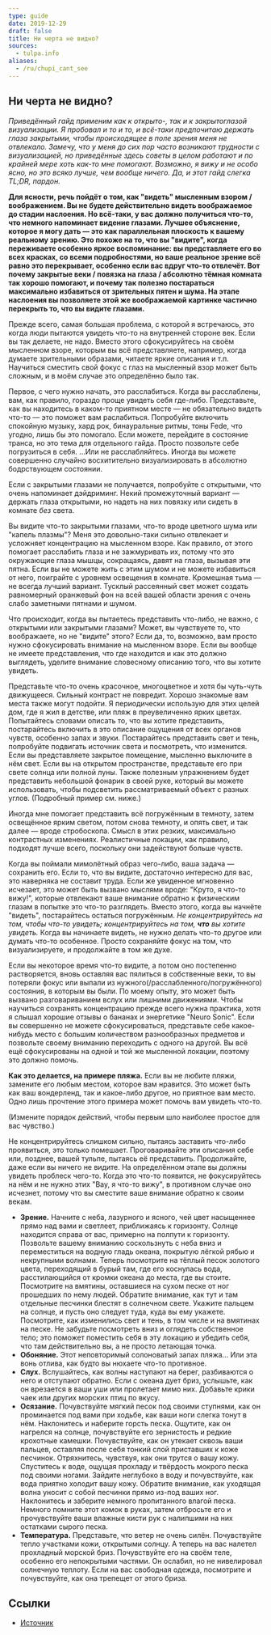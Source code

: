 ```yaml
---
type: guide
date: 2019-12-29
draft: false
title: Ни черта не видно?
sources:
  - tulpa.info
aliases:
  - /ru/chupi_cant_see
---
```

## Ни черта не видно? ##

_Приведённый гайд применим как к открыто-, так и к закрытоглазой визуализации. Я пробовал и то и то, и всё-таки предпочитаю держать глаза закрытыми, чтобы происходящее в поле зрения меня не отвлекало. Замечу, что у меня до сих пор часто возникают трудности с визуализацией, но приведённые здесь советы в целом работают и по крайней мере хоть как-то мне помогают. Возможно, я вижу и не особо ясно, но это всяко лучше, чем вообще ничего. Да, и этот гайд слегка TL;DR, пардон._

**Для ясности, речь пойдёт о том, как "видеть" мысленным взором / воображением. Вы не будете действительно видеть воображаемое до стадии наслоения. Но всё-таки, у вас должно получиться что-то, что немного напоминает видение глазами. Лучшее объяснение, которое я могу дать — это как параллельная плоскость к вашему реальному зрению. Это похоже на то, что вы "видите", когда переживаете особенно яркое воспоминание: вы представляете его во всех красках, со всеми подробностями, но ваше реальное зрение всё равно это перекрывает, особенно если вас вдруг что-то отвлечёт. Вот почему закрытые веки / повязка на глаза / абсолютно тёмная комната так хорошо помогают, и почему так полезно постараться максимально избавиться от зрительных пятен и шума. На этапе наслоения вы позволяете этой же воображаемой картинке частично перекрыть то, что вы видите глазами.**

Прежде всего, самая большая проблема, с которой я встречаюсь, это когда люди пытаются увидеть что-то на внутренней стороне век. Если вы так делаете, не надо. Вместо этого сфокусируйтесь на своём мысленном взоре, которым вы всё представляете, например, когда думаете зрительными образами, читаете яркие описания и т.п. Научиться сместить свой фокус с глаз на мысленный взор может быть сложным, и в моём случае это определённо было так.

Первое, с чего нужно начать, это расслабиться. Когда вы расслаблены, вам, как правило, гораздо проще увидеть себя где-либо. Представьте, как вы находитесь в каком-то приятном месте — не обязательно видеть что-то — это поможет вам раслабиться. Попробуйте включить спокойную музыку, хард рок, бинауральные ритмы, тоны Fede, что угодно, лишь бы это помогало. Если можете, перейдите в состояние транса, но это тема для отдельного гайда. Просто позвольте себе погрузиться в себя. ...Или не расслабляйтесь. Иногда вы можете совершенно случайно восхитительно визуализировать в абсолютно бодрствующем состоянии.

Если с закрытыми глазами не получается, попробуйте с открытыми, что очень напоминает дэйдриминг. Некий промежуточный вариант — держать глаза открытыми, но надеть на них повязку или сидеть в комнате _без_ света.

Вы видите что-то закрытыми глазами, что-то вроде цветного шума или "капель плазмы"? Меня это довольно-таки сильно отвлекает и усложняет концентрацию на мысленном взоре. Как правило, от этого помогает расслабить глаза и не зажмуривать их, потому что это окружающие глаза мышцы, сокращаясь, давят на глаза, вызывая эти пятна. Если вы не можете жить с этим шумом и не можете избавиться от него, поиграйте с уровнем освещения в комнате. Кромешная тьма — не всегда лучший вариант. Тусклый рассеянный свет может создать равномерный оранжевый фон на всей вашей области зрения с очень слабо заметными пятнами и шумом.

Что происходит, когда вы пытаетесь представить что-либо, не важно, с открытыми или закрытыми глазами? Может, вы чувствуете то, что воображаете, но не "видите" этого? Если да, то, возможно, вам просто нужно сфокусировать внимание на мысленном взоре. Если вы вообще не имеете представления, что где находится и как это должно выглядеть, уделите внимание словесному описанию того, что вы хотите увидеть.

Представьте что-то очень красочное, многоцветное и хотя бы чуть-чуть движущееся. Сильный контраст не повредит. Хорошо знакомые вам места также могут подойти. Я периодически использую для этих целей дом, где я жил в детстве, или пляж в преувеличенно ярких цветах. Попытайтесь словами описать то, что вы хотите представить, постарайтесь включить в это описание ощущения от всех органов чувств, особенно запах и звуки. Постарайтесь представить свет и тень, попробуйте подвигать источник света и посмотреть, что изменится. Если вы представляете закрытое помещение, мысленно выключите в нём свет. Если вы на открытом пространстве, представьте его при свете солнца или полной луны. Также полезным упражнением будет представить небольшой фонарик в своей руке, который вы можете использовать, чтобы подсветить рассматриваемый объект с разных углов. (Подробный пример см. ниже.)

Иногда мне помогает представить всё погружённым в темноту, затем освещённое ярким светом, потом снова темноту, и опять свет, и так далее — вроде стробоскопа. Смысл в этих резких, максимально контрастных изменениях. Реалистичные локации, как правило, подходят лучше всего, поскольку они задействуют больше чувств.

Когда вы поймали мимолётный образ чего-либо, ваша задача — сохранить его. Если то, что вы видите, достаточно интересно для вас, это наверняка не составит труда. Если же увиденное мгновенно исчезает, это может быть вызвано мыслями вроде: "Круто, я что-то вижу!", которые отвлекают ваше внимание обратно к физическим глазам в попытке это что-то разглядеть. Вместо этого, когда вы начнёте "видеть", постарайтесь остаться погружённым. _Не концентрируйтесь на том, чтобы что-то увидеть; концентрируйтесь на том, **что** вы хотите увидеть._ Когда вы начинаете видеть, не нужно делать что-то другое или думать что-то особенное. Просто сохраняйте фокус на том, что визуализируете, и продолжайте в том же духе.

Если вы некоторое время что-то видите, а потом оно постепенно растворяется, вновь оставляя вас пялиться в собственные веки, то вы потеряли фокус или выпали из нужного(/расслабленного/погружённого) состояния, в которым вы были. По моему опыту, это может быть вызвано разговариванием вслух или лишними движениями. Чтобы научиться сохранять концентрацию прежде всего нужна практика, хотя я слышал хорошие отзывы о бананах и энергетике "Neuro Sonic". Если вы совершенно не можете сфокусироваться, представьте себе какое-нибудь место с большим количеством разнообразных предметов и позвольте своему вниманию переходить с одного на другой. Вы всё ещё сфокусированы на одной и той же мысленной локации, поэтому это должно помочь.

**Как это делается, на примере пляжа.** Если вы не любите пляжи, замените его любым местом, которое вам нравится. Это может быть как ваш вондерленд, так и какое-либо другое, но приятное вам место. Одно лишь прочтение этого примера может помочь вам увидеть что-то.

(Измените порядок действий, чтобы первым шло наиболее простое для вас чувство.)

Не концентрируйтесь слишком сильно, пытаясь заставить что-либо проявиться, это только помешает. Проговаривайте эти описания себе или, позднее, вашей тульпе, пытаясь её представить. Продолжайте, даже если вы ничего не видите. На определённом этапе вы должны увидеть проблеск чего-то. Когда это что-то появится, не фокусируйтесь на нём и не нужно этих "Вау, я что-то вижу", в противном случае оно исчезнет, потому что вы сместите ваше внимание обратно к своим векам.

* **Зрение.** Начните с неба, лазурного и ясного, чей цвет насыщеннее прямо над вами и светлеет, приближаясь к горизонту. Солнце находится справа от вас, примерно на полпути к горизонту. Позвольте вашему вниманию соскользнуть с неба вниз и переместиться на водную гладь океана, покрытую лёгкой рябью и некрупными волнами. Теперь посмотрите на тёплый песок золотого цвета, переходящий в бурый там, где его коснулась вода, расстилающийся от кромки океана до места, где вы стоите. Посмотрите на вмятины, оставшиеся на сухом песке от ног прошедших по нему людей. Обратите внимание, как тут и там отдельные песчинки блестят в солнечном свете. Укажите пальцем на солнце, и пусть оно следует туда, куда вы ему укажете. Посмотрите, как изменились свет и тень, в том числе и на вмятинах на песке. Не забудьте посмотреть вниз и оглядеть собственное тело; это поможет поместить себя в эту локацию и убедить себя, что там действительно вы, а не просто летающая точка.
* **Обоняние.** Этот неповторимый солоноватый запах пляжа... Или эта вонь отлива, как будто вы нюхаете что-то противное.
* **Слух.** Вслушайтесь, как волны наступают на берег, разбиваются о него и отступают обратно. Если с океана дует бриз, услышьте, как он врезается в ваши уши или пролетает мимо них. Добавьте крики чаек или других морских птиц по вкусу.
* **Осязание.** Почувствуйте мягкий песок под своими ступнями, как он проминается под вами при ходьбе, как ваши ноги слегка тонут в нём. Наклонитесь и наберите горсть песка. Ощутите, как он нагрелся на солнце, почувствуйте его зернистость и редкие крохотные камешки. Почувствуйте, как он утекает сквозь ваши пальцев, оставляя после себя тонкий слой приставших к коже песчинок. Отряхнитесь, чувствуя, как они трутся о вашу кожу. Спуститесь к воде, ощущая прохладу и твёрдость мокрого песка под своими ногами. Зайдите неглубоко в воду и почувствуйте, как вода приятно холодит вашу кожу. Обратите внимание, как  уходящая волна уносит с собой песчинки прямо из-под ваших ног. Наклонитесь и заберите немного пропитанного влагой песка. Немного помните этот комок в руках, затем отбросьте его и прочувствуйте ваши влажные кисти рук с налипшими на них остатками сырого песка.
* **Температура.** Представьте, что ветер не очень силён. Почувствуйте тепло участками кожи, открытыми солнцу. А теперь на вас налетел прохладный морской бриз. Почувствуйте его на своём теле, особенно его непокрытыми частями. Он ослабил, но не нивелировал солнечную теплоту. Если на вас свободная одежда, посмотрите и почувствуйте, как она трепещет от этого бриза.

## Ссылки
* [Источник](https://community.tulpa.info/thread-visualization-can-t-see-a-dang-thing)
